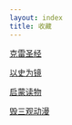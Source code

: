 ```yaml
---
layout: index
title: 收藏
---
```


[克雷圣经](./revelation.html)

[以史为镜](./history.html)

[启蒙读物](./enlightenment.html)

[毁三观动漫](./value.html)
